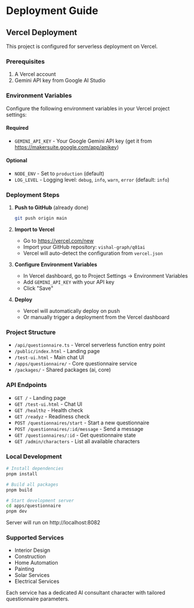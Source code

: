 # Deployment Guide

## Vercel Deployment

This project is configured for serverless deployment on Vercel.

### Prerequisites

1. A Vercel account
2. Gemini API key from Google AI Studio

### Environment Variables

Configure the following environment variables in your Vercel project settings:

#### Required
- `GEMINI_API_KEY` - Your Google Gemini API key (get it from https://makersuite.google.com/app/apikey)

#### Optional
- `NODE_ENV` - Set to `production` (default)
- `LOG_LEVEL` - Logging level: `debug`, `info`, `warn`, `error` (default: `info`)

### Deployment Steps

1. **Push to GitHub** (already done)
   ```bash
   git push origin main
   ```

2. **Import to Vercel**
   - Go to https://vercel.com/new
   - Import your GitHub repository: `vishal-graph/q01ai`
   - Vercel will auto-detect the configuration from `vercel.json`

3. **Configure Environment Variables**
   - In Vercel dashboard, go to Project Settings → Environment Variables
   - Add `GEMINI_API_KEY` with your API key
   - Click "Save"

4. **Deploy**
   - Vercel will automatically deploy on push
   - Or manually trigger a deployment from the Vercel dashboard

### Project Structure

- `/api/questionnaire.ts` - Vercel serverless function entry point
- `/public/index.html` - Landing page
- `/test-ui.html` - Main chat UI
- `/apps/questionnaire/` - Core questionnaire service
- `/packages/` - Shared packages (ai, core)

### API Endpoints

- `GET /` - Landing page
- `GET /test-ui.html` - Chat UI
- `GET /healthz` - Health check
- `GET /readyz` - Readiness check
- `POST /questionnaires/start` - Start a new questionnaire
- `POST /questionnaires/:id/message` - Send a message
- `GET /questionnaires/:id` - Get questionnaire state
- `GET /admin/characters` - List all available characters

### Local Development

```bash
# Install dependencies
pnpm install

# Build all packages
pnpm build

# Start development server
cd apps/questionnaire
pnpm dev
```

Server will run on http://localhost:8082

### Supported Services

- Interior Design
- Construction
- Home Automation
- Painting
- Solar Services
- Electrical Services

Each service has a dedicated AI consultant character with tailored questionnaire parameters.

